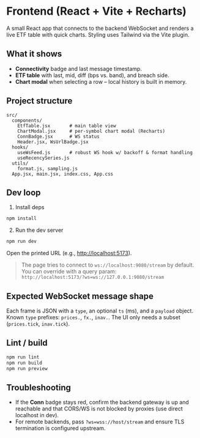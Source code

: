 # Frontend (React + Vite + Recharts)

A small React app that connects to the backend WebSocket and renders a live ETF table with quick charts. Styling uses Tailwind via the Vite plugin.

## What it shows

- **Connectivity** badge and last message timestamp.
- **ETF table** with last, mid, diff (bps vs. band), and breach side.
- **Chart modal** when selecting a row – local history is built in memory.

## Project structure

```
src/
  components/
    EtfTable.jsx       # main table view
    ChartModal.jsx     # per-symbol chart modal (Recharts)
    ConnBadge.jsx      # WS status
    Header.jsx, WsUrlBadge.jsx
  hooks/
    useWsFeed.js       # robust WS hook w/ backoff & format handling
    useRecencySeries.js
  utils/
    format.js, sampling.js
  App.jsx, main.jsx, index.css, App.css
```

## Dev loop

1) Install deps

```bash
npm install
```

2) Run the dev server

```bash
npm run dev
```

Open the printed URL (e.g., <http://localhost:5173>).

> The page tries to connect to `ws://localhost:9080/stream` by default. You can override with a query param:  
> `http://localhost:5173/?ws=ws://127.0.0.1:9080/stream`

## Expected WebSocket message shape

Each frame is JSON with a `type`, an optional `ts` (ms), and a `payload` object. Known `type` prefixes: `prices.`, `fx.`, `inav.`. The UI only needs a subset (`prices.tick`, `inav.tick`).

## Lint / build

```bash
npm run lint
npm run build
npm run preview
```

## Troubleshooting

- If the **Conn** badge stays red, confirm the backend gateway is up and reachable and that CORS/WS is not blocked by proxies (use direct localhost in dev).
- For remote backends, pass `?ws=wss://host/stream` and ensure TLS termination is configured upstream.
